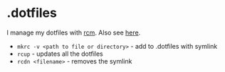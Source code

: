# .dotfiles

I manage my dotfiles with [rcm](https://github.com/thoughtbot/rcm). Also see [here](https://github.com/jaskaransarkaria/.dotfiles).

- `mkrc -v <path to file or directory>` - add to .dotfiles with symlink
- `rcup` - updates all the dotfiles
- `rcdn <filename>` - removes the symlink

